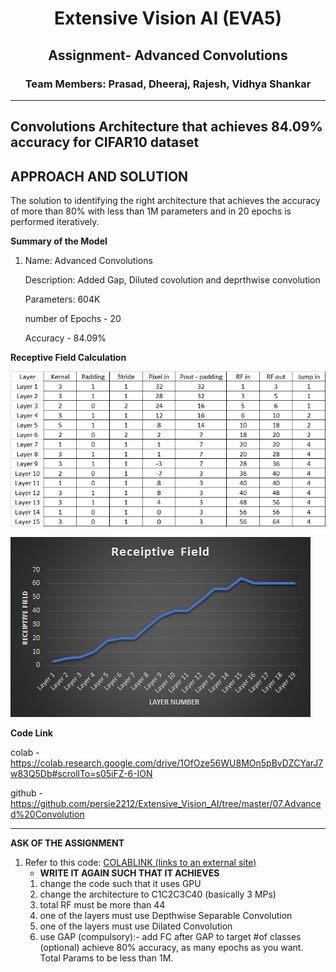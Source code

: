 <h1 align="center">Extensive Vision AI (EVA5)</h1>

<h2 align="center">Assignment- Advanced Convolutions</h2>

<h3 align="center"> Team Members: Prasad, Dheeraj, Rajesh, Vidhya Shankar </h3>

---
**Convolutions Architecture that achieves 84.09% accuracy for CIFAR10 dataset**
---



**APPROACH AND SOLUTION**
----
The solution to identifying the right architecture that achieves the accuracy of more than 80% with less than 1M parameters and in 20 epochs is performed iteratively. 

**Summary of the Model**

1. Name: Advanced Convolutions

   Description: Added Gap, Diluted covolution and deprthwise convolution

   Parameters: 604K

   number of Epochs - 20

   Accuracy - 84.09%

**Receptive Field Calculation**

![alt text](https://github.com/persie2212/Extensive_Vision_AI/blob/master/07.Advanced%20Convolution/Images/Receptive_field_calculation.jpg)

![alt text](https://github.com/persie2212/Extensive_Vision_AI/blob/master/07.Advanced%20Convolution/Images/Receptive_field_graph.jpg)

**Code Link**

colab - https://colab.research.google.com/drive/1OfOze56WU8MOn5pBvDZCYarJ7w83Q5Db#scrollTo=s05iFZ-6-ION

github - https://github.com/persie2212/Extensive_Vision_AI/tree/master/07.Advanced%20Convolution

-------------------

**ASK OF THE ASSIGNMENT**    

1.  Refer to this code:  [COLABLINK (links to an external site)](https://colab.research.google.com/drive/1OfOze56WU8MOn5pBvDZCYarJ7w83Q5Db#scrollTo=s05iFZ-6-ION)
    -  **WRITE IT AGAIN SUCH THAT IT ACHIEVES**  
    1.  change the code such that it uses GPU
	2.	change the architecture to C1C2C3C40 (basically 3 MPs)
	3.	total RF must be more than 44
	4.	one of the layers must use Depthwise Separable Convolution
	5.	one of the layers must use Dilated Convolution
	6.	use GAP (compulsory):- add FC after GAP to target #of classes (optional) achieve 80% accuracy, as many epochs as you want. Total Params to be less than 1M. 
